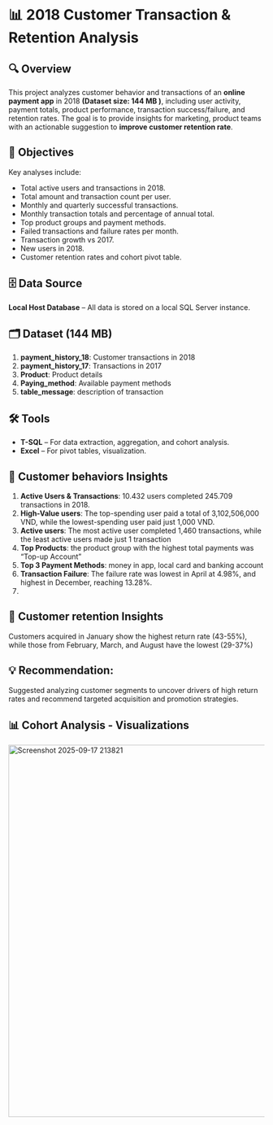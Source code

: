 # 📊 2018 Customer Transaction & Retention Analysis
## 🔍 Overview

This project analyzes customer behavior and transactions of an **online payment app** in 2018 **(Dataset size: 144 MB )**, including user activity, payment totals, product performance, transaction success/failure, and retention rates. The goal is to provide insights for marketing, product teams with an actionable suggestion to **improve customer retention rate**. 

## 🎯 Objectives
Key analyses include:
- Total active users and transactions in 2018.
- Total amount and transaction count per user.
- Monthly and quarterly successful transactions.
- Monthly transaction totals and percentage of annual total.
- Top product groups and payment methods.
- Failed transactions and failure rates per month.
- Transaction growth vs 2017.
- New users in 2018.
- Customer retention rates and cohort pivot table.
  
## 🗄️ Data Source
**Local Host Database** – All data is stored on a local SQL Server instance.

## 🗂️ Dataset (144 MB)
1. **payment_history_18**: Customer transactions in 2018
2. **payment_history_17**: Transactions in 2017 
3. **Product**: Product details
4. **Paying_method**: Available payment methods
5. **table_message**: description of transaction

## 🛠️ Tools
- **T-SQL** – For data extraction, aggregation, and cohort analysis.
- **Excel** – For pivot tables, visualization.

## 🔑 Customer behaviors Insights
1. **Active Users & Transactions**: 10.432 users completed 245.709 transactions in 2018.
2. **High-Value users**: The top-spending user paid a total of 3,102,506,000 VND, while the lowest-spending user paid just 1,000 VND.
3. **Active users**: The most active user completed 1,460 transactions, while the least active users made just 1 transaction
4. **Top Products**: the product group with the highest total payments was “Top-up Account”
5. **Top 3 Payment Methods**: money in app, local card and banking account
6. **Transaction Failure**: The failure rate was lowest in April at 4.98%, and highest in December, reaching 13.28%.
7. 
## 🔑 Customer retention Insights
Customers acquired in January show the highest return rate (43-55%), while those from February, March, and August have the lowest (29-37%)

## 💡 Recommendation: 

Suggested analyzing customer segments to uncover drivers of high return rates and recommend targeted acquisition and promotion strategies.

## 📊 Cohort Analysis - Visualizations
<img width="1643" height="732" alt="Screenshot 2025-09-17 213821" src="https://github.com/user-attachments/assets/49bd5ff7-3ce7-4f4e-b634-0d3486de8636" />
